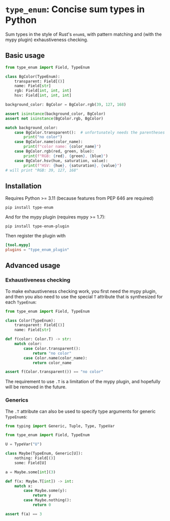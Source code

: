 # `type_enum`: Concise sum types in Python
Sum types in the style of Rust's `enum`s, with pattern matching and (with the mypy plugin) exhaustiveness checking.

## Basic usage

```python
from type_enum import Field, TypeEnum

class BgColor(TypeEnum):
    transparent: Field[()]
    name: Field[str]
    rgb: Field[int, int, int]
    hsv: Field[int, int, int]

background_color: BgColor = BgColor.rgb(39, 127, 168)

assert isinstance(background_color, BgColor)
assert not isinstance(BgColor.rgb, BgColor)

match background_color:
    case BgColor.transparent():  # unfortunately needs the parentheses
        print("no color")
    case BgColor.name(color_name):
        print(f"color name: {color_name}")
    case BgColor.rgb(red, green, blue):
        print(f"RGB: {red}, {green}, {blue}")
    case BgColor.hsv(hue, saturation, value):
        print(f"HSV: {hue}, {saturation}, {value}")
# will print "RGB: 39, 127, 168"
```

## Installation

Requires Python >= 3.11 (because features from PEP 646 are required)

```
pip install type-enum
```

And for the mypy plugin (requires mypy >= 1.7):
```
pip install type-enum-plugin
```

Then register the plugin with
```toml
[tool.mypy]
plugins = "type_enum_plugin"
```

## Advanced usage
### Exhaustiveness checking
To make exhaustiveness checking work, you first need the mypy plugin, and then you also need to use the special `T` attribute that is synthesized for each `TypeEnum`:

```python
from type_enum import Field, TypeEnum

class Color(TypeEnum):
    transparent: Field[()]
    name: Field[str]

def f(color: Color.T) -> str:
    match color:
        case Color.transparent():
            return "no color"
        case Color.name(color_name):
            return color_name

assert f(Color.transparent()) == "no color"
```

The requirement to use `.T` is a limitation of the mypy plugin, and hopefully will be removed in the future.

### Generics

The `.T` attribute can also be used to specify type arguments for generic `TypeEnum`s:

```python
from typing import Generic, Tuple, Type, TypeVar

from type_enum import Field, TypeEnum

U = TypeVar("U")

class Maybe(TypeEnum, Generic[U]):
    nothing: Field[()]
    some: Field[U]

a = Maybe.some[int](3)

def f(x: Maybe.T[int]) -> int:
    match x:
        case Maybe.some(y):
            return y
        case Maybe.nothing():
            return 0

assert f(a) == 3
```

